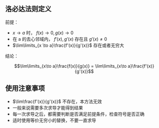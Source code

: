 ## 洛必达法则定义

前提：

- $x \to a$ 时， $f(x) \to 0 , g(x) \to 0$
- 在 a 的去心邻域内， $f'(x) , g'(x)$ 存在且 $g'(x) \neq 0$
- $\lim\limits_{x \to a}\frac{f'(x)}{g'(x)}$ 存在或者无穷大

结论：

$$\lim\limits_{x\to a}\frac{f(x)}{g(x)} = \lim\limits_{x\to a}\frac{f'(x)}{g'(x)}$$

## 使用注意事项

- $\lim\frac{f'(x)}{g'(x)}$ 不存在，本方法无效
- 一般来说需要多次求导才能得到结果
- 每一次求导之后，都需要判断是否满足前提条件，检查符号是否正确
- 适时使用等价无穷小的替换，不要一直求导

